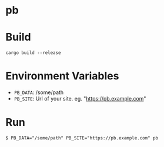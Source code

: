 # pb

# Build

`cargo build --release`

# Environment Variables

- `PB_DATA`: /some/path
- `PB_SITE`: Url of your site. eg. "https://pb.example.com"

# Run

`$ PB_DATA="/some/path" PB_SITE="https://pb.example.com" pb`
